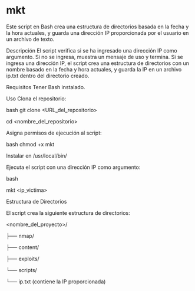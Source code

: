 # mkt

Este script en Bash crea una estructura de directorios basada en la fecha y la hora actuales, y guarda una dirección IP proporcionada por el usuario en un archivo de texto.

Descripción
El script verifica si se ha ingresado una dirección IP como argumento. Si no se ingresa, muestra un mensaje de uso y termina. Si se ingresa una dirección IP, el script crea una estructura de directorios con un nombre basado en la fecha y hora actuales, y guarda la IP en un archivo ip.txt dentro del directorio creado.

Requisitos
Tener Bash instalado.

Uso
Clona el repositorio:

bash
git clone <URL_del_repositorio>

cd <nombre_del_repositorio>

Asigna permisos de ejecución al script:

bash
chmod +x mkt

Instalar en /usr/local/bin/

Ejecuta el script con una dirección IP como argumento:

bash

mkt <ip_victima>

Estructura de Directorios

El script crea la siguiente estructura de directorios:

<nombre_del_proyecto>/

├── nmap/

├── content/

├── exploits/

└── scripts/

└── ip.txt (contiene la IP proporcionada)
